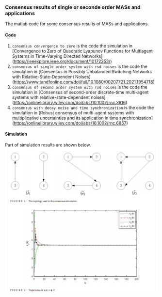 ### Consensus results of single or seconde order MASs and applications
The matlab code for some consensus results of MASs and applications.

#### Code 
1. ``consensus convergence to zero`` is the code the simulation in [Convergence to Zero of Quadratic Lyapunov Functions for Multiagent Systems in Time-Varying Directed Networks] (https://ieeexplore.ieee.org/document/10172253/)
2. ``consensus of single order system with rsd noises`` is the code the simulation in [Consensus in Possibly Unbalanced Switching Networks with Relative-State-Dependent Noises] (https://www.tandfonline.com/doi/full/10.1080/00207721.2021.1954718)
3. ``consensus of second order system with rsd noises`` is the code the simulation in [Consensus of second-order discrete-time multi-agent systems with relative-state-dependent noises] (https://onlinelibrary.wiley.com/doi/abs/10.1002/rnc.3816)
4. ``consensus with decay noise and time synchronization`` is the code the simulation in [Robust consensus of multi-agent systems with multiplicative uncertainties and its application in time synchronization] (https://onlinelibrary.wiley.com/doi/abs/10.1002/rnc.6857)

#### Simulation
Part of simulation results are shown below.
![p](pics/consensus0.png)




